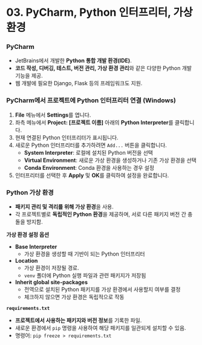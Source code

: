 # 03. PyCharm, Python 인터프리터, 가상 환경

### PyCharm

- JetBrains에서 개발한 **Python 통합 개발 환경(IDE)**.
- **코드 작성, 디버깅, 테스트, 버전 관리, 가상 환경 관리**와 같은 다양한 Python 개발 기능을 제공.
- 웹 개발에 필요한 Django, Flask 등의 프레임워크도 지원.



### PyCharm에서 프로젝트에 Python 인터프리터 연결 (Windows)

1. **File** 메뉴에서 **Settings**를 엽니다.
2. 좌측 메뉴에서 **Project: [프로젝트 이름]** 아래의 **Python Interpreter**를 클릭합니다.
3. 현재 연결된 Python 인터프리터가 표시됩니다.
4. 새로운 Python 인터프리터를 추가하려면 `Add...` 버튼을 클릭합니다.
   - **System Interpreter**: 로컬에 설치된 Python 버전을 선택
   - **Virtual Environment**: 새로운 가상 환경을 생성하거나 기존 가상 환경을 선택
   - **Conda Environment**: Conda 환경을 사용하는 경우 설정
5. 인터프리터를 선택한 후 **Apply** 및 **OK**를 클릭하여 설정을 완료합니다.



### Python 가상 환경

- **패키지 관리 및 격리를 위해 가상 환경**을 사용.
- 각 프로젝트별로 **독립적인 Python 환경**을 제공하며, 서로 다른 패키지 버전 간 충돌을 방지함.



**가상 환경 설정 옵션**

- **Base Interpreter**
  - 가상 환경을 생성할 때 기반이 되는 Python 인터프리터
- **Location**
  - 가상 환경이 저장될 경로. 
  - `venv` 폴더에 Python 실행 파일과 관련 패키지가 저장됨
- **Inherit global site-packages**
  - 전역으로 설치된 Python 패키지를 가상 환경에서 사용할지 여부를 결정
  - 체크하지 않으면 가상 환경은 독립적으로 작동



**`requirements.txt`**

- **프로젝트에서 사용하는 패키지와 버전 정보**를 기록한 파일.
- 새로운 환경에서 `pip` 명령을 사용하여 해당 패키지를 일관되게 설치할 수 있음.
- 명령어: `pip freeze > requirements.txt`




